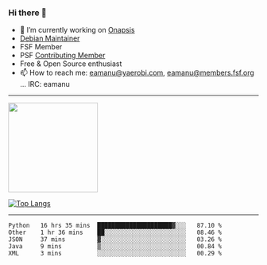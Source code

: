 ### Hi there 👋


- 🔭 I’m currently working on [Onapsis](http://onapsis.com)
- [Debian Maintainer](https://qa.debian.org/developer.php?login=eamanu%40yaerobi.com)
- FSF Member
- PSF [Contributing Member](https://www.python.org/psf/membership/#what-membership-classes-are-there)
- Free & Open Source enthusiast 
- 📫 How to reach me: eamanu@yaerobi.com, eamanu@members.fsf.org ... IRC: eamanu

---

<img height="180em" src="https://github-readme-stats.vercel.app/api?theme=dark&username=eamanu&show_icons=true&hide_border=true&&count_private=true&include_all_commits=true" />

[![Top Langs](https://github-readme-stats.vercel.app/api/top-langs/?theme=dark&username=eamanu&layout=compact)](https://github.com/anuraghazra/github-readme-stats)

---

<!--START_SECTION:waka-->
```text
Python   16 hrs 35 mins  █████████████████████▓░░░   87.10 % 
Other    1 hr 36 mins    ██░░░░░░░░░░░░░░░░░░░░░░░   08.46 % 
JSON     37 mins         ▓░░░░░░░░░░░░░░░░░░░░░░░░   03.26 % 
Java     9 mins          ▒░░░░░░░░░░░░░░░░░░░░░░░░   00.84 % 
XML      3 mins          ░░░░░░░░░░░░░░░░░░░░░░░░░   00.29 % 
```
<!--END_SECTION:waka-->
